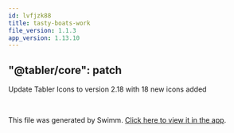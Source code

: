 ```yaml
---
id: lvfjzk88
title: tasty-boats-work
file_version: 1.1.3
app_version: 1.13.10
---
```


## "@tabler/core": patch

Update Tabler Icons to version 2.18 with 18 new icons added

<br/>

This file was generated by Swimm. [Click here to view it in the app](https://swimm-web-app.web.app/repos/Z2l0aHViJTNBJTNBdGFibGVyJTNBJTNBc2h1anV1dQ==/docs/lvfjzk88).
